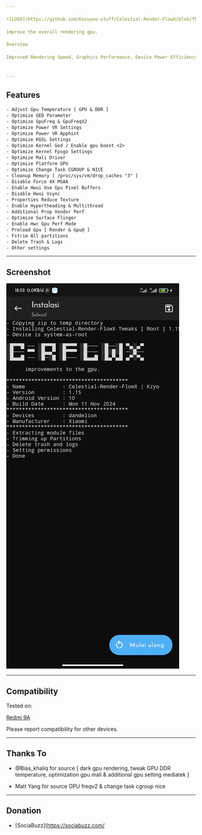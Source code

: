 ```yaml
---

![LOGO](https://github.com/Kazuyoo-stuff/Celestial-Render-FlowX/blob/fbbfc4818118c8f959ee2bc159006f52ec19c9a4/image/image.jpg)

improve the overall rendering gpu.

Overview

Improved Rendering Speed, Graphics Performance, Device Power Efficiency, cache management, as well as disabling system-taxing logging or monitoring features for GPU.


---
```


## Features

```
- Adjust Gpu Temperature [ GPU & DDR ]
- Optimize GED Parameter
- Optimize GpuFreq & GpuFreqV2
- Optimize Power VR Settings
- Optimize Power VR Apphint
- Optimize KGSL Settings
- Optimize Kernel Ged / Enable gpu boost <2>
- Optimize Kernel Fpsgo Settings
- Optimize Mali Driver
- Optimize Platform GPU
- Optimize Change Task CGROUP & NICE
- Cleanup Memory [ /proc/sys/vm/drop_caches "3" ]
- Disable Force 4X MSAA
- Enable Hwui Use Gpu Pixel Buffers
- Disable Hwui Vsync
- Properties Reduce Texture
- Enable Hypertheading & Multithread
- Additional Prop Vendor Perf
- Optimize Surface Flinger
- Enable Hwc Gpu Perf Mode
- Preload Gpu [ Render & Gpu@ ]
- Fstrim All partitions
- Delete Trash & Logs
- Other settings
```

---

## Screenshot

![LOGO](https://github.com/Kazuyoo-stuff/Celestial-Render-FlowX/blob/8c1a8b57cab057cd5717f31577a015103a2fb3bc/image/Screenshot_2025-01-13-18-52-27-259_io.github.huskydg.magisk.jpg)

---

## Compatibility

Tested on:

[Redmi 9A](https://m.gsmarena.com/xiaomi_redmi_9a-10279.php)


Please report compatibility for other devices.


---

## Thanks To

- @Bias_khaliq for source [ dark gpu rendering, tweak GPU DDR temperature, optimization gpu mali & additional gpu setting mediatek ]

- Matt Yang for source GPU freqv2 & change task cgroup nice

---

## Donation

- [SociaBuzz](https://sociabuzz.com/
